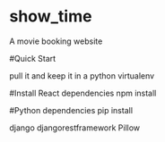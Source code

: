 # show_time
A movie booking website


#Quick Start

pull it and keep it in a python virtualenv

#Install React dependencies
npm install

#Python dependencies
pip install

django
djangorestframework
Pillow
